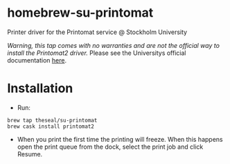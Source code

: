 # homebrew-su-printomat
Printer driver for the Printomat service @ Stockholm University

*Warning, this tap comes with no warranties and are not the official way to install the Printomat2 driver.*
Please see the Universitys official documentation [here](https://zero.comaround.com/link/684672fde38547edbfa5343c5b05c16c/).

# Installation
* Run:
```
brew tap theseal/su-printomat
brew cask install printomat2
```

* When you print the first time the printing will freeze. When this happens open the print queue from the dock, select the print job and click Resume.
